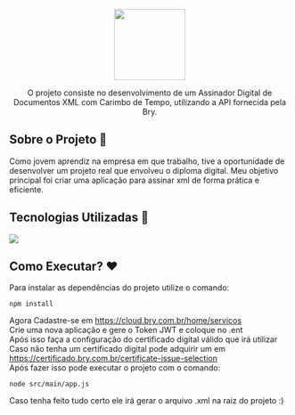 <p align="center">
  <img src="https://github.com/GxbrielLeno/assinador-digital/assets/116293621/55af653a-0176-480a-ad03-6bc40111ac91" height="128">
  <p align="center">O projeto consiste no desenvolvimento de um Assinador Digital de Documentos XML com Carimbo de Tempo, utilizando a API fornecida pela Bry.</p>
</p>

## Sobre o Projeto 🌌
<p>Como jovem aprendiz na empresa em que trabalho, tive a oportunidade de desenvolver um projeto real que envolveu o diploma digital. Meu objetivo principal foi criar uma aplicação para assinar xml de forma prática e eficiente.</p>

## Tecnologias Utilizadas 🚀
  <img src="https://skills.thijs.gg/icons?i=nodejs,javascript&theme=dark">

## Como Executar? ❤️

Para instalar as dependências do projeto utilize o comando:

    npm install
Agora Cadastre-se em https://cloud.bry.com.br/home/servicos <br>
Crie uma nova aplicação e gere o Token JWT e coloque no .ent<br>
Após isso faça a configuração do certificado digital válido que irá utilizar <br>
Caso não tenha um certificado digital pode adquirir um em https://certificado.bry.com.br/certificate-issue-selection <br>
Após fazer isso pode executar o projeto com o comando:<br>
  
    node src/main/app.js 

Caso tenha feito tudo certo ele irá gerar o arquivo .xml na raiz do projeto :)<br>


